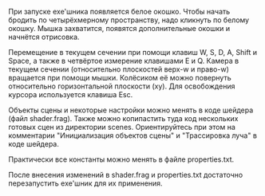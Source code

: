 При запуске exe'шника появляется белое окошко. Чтобы начать бродить по четырёхмерному пространству, надо
кликнуть по белому окошку. Мышка захватится, появятся дополнительные окошки и начнётся отрисовка.

Перемещение в текущем сечении при помощи клавиш W, S, D, A, Shift и Space, а также в четвёртое измерение клавишами E и Q.
Камера в текущем сечении (относительно плоскостей верх-w и право-w) вращается при помощи мышки.
Колёсиком её можно повернуть относительно горизонтальной плоскости (xy).
Для освобождения курсора используется клавиша Esc.

Объекты сцены и некоторые настройки можно менять в коде шейдера (файл shader.frag).
Также можно копипастить туда код нескольких готовых сцен из директории scenes.
Ориентируйтесь при этом на комментарии "Инициализация объектов сцены" и "Трассировка луча" в коде шейдера.

Практически все константы можно менять в файле properties.txt.

После внесения изменений в shader.frag и properties.txt достаточно перезапустить exe'шник для их применения.